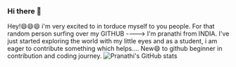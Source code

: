 ### Hi there 👋
Hey!😄😄😄 i'm very excited to in torduce myself to you people.
For that random person surfing over my GITHUB ----> I'm pranathi from INDIA. I've just started exploring the world with my little eyes and as a student, i am eager to contribute something which helps....
New😄 to github
beginner in contribution and coding journey. 
![Pranathi's GitHub stats](https://github-readme-stats.vercel.app/api?username=pranathi000&theme=dark&show_icons=true)
